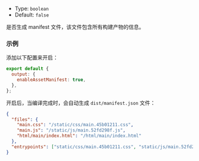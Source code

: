 - Type: `boolean`
- Default: `false`

是否生成 manifest 文件，该文件包含所有构建产物的信息。

### 示例

添加以下配置来开启：

```js
export default {
  output: {
    enableAssetManifest: true,
  },
};
```

开启后，当编译完成时，会自动生成 `dist/manifest.json` 文件：

```json
{
  "files": {
    "main.css": "/static/css/main.45b01211.css",
    "main.js": "/static/js/main.52fd298f.js",
    "html/main/index.html": "/html/main/index.html"
  },
  "entrypoints": ["static/css/main.45b01211.css", "static/js/main.52fd298f.js"]
}
```
